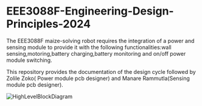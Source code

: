 # EEE3088F-Engineering-Design-Principles-2024
The EEE3088F maize-solving robot requires the integration of a power and sensing module to provide it with the following functionalities:wall sensing,motoring,battery charging,battery monitoring and on/off power module switching.

This repository provides the documentation of the design cycle followed by Zolile Zoko( Power module pcb designer) and Manare Rammutla(Sensing module pcb designer).

![HighLevelBlockDiagram](https://github.com/ZolileZoko/EEE3088F-Engineering-Design-Principles-2024/assets/122829209/ffe48cee-d4a6-403e-a17c-fca71aba5120)

